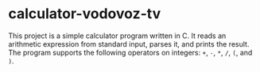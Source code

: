 # calculator-vodovoz-tv

This project is a simple calculator program written in C. It reads an arithmetic expression from standard input, parses
it, and prints the result. The program supports the following operators on integers: `+`, `-`, `*`, `/`, `(`, and `)`.
